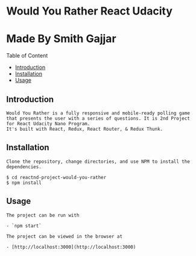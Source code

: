 # Would You Rather React Udacity 
# Made By Smith Gajjar


Table of Content
 - [Introduction](#introduction)
 - [Installation](#installation)
 - [Usage](#usage)

## Introduction 
    Would You Rather is a fully responsive and mobile-ready polling game that presents the user with a series of questions. It is 2nd Project for React Udacity Nano Program.
    It's built with React, Redux, React Router, & Redux Thunk.

## Installation

    Clone the repository, change directories, and use NPM to install the dependencies.

    $ cd reactnd-project-would-you-rather
    $ npm install

## Usage

    The project can be run with

    - `npm start`

    The project can be viewed in the browser at

    - [http://localhost:3000](http://localhost:3000)